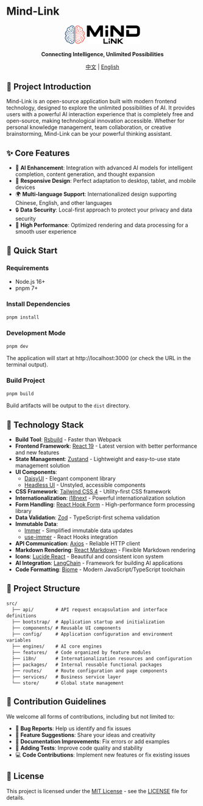# Mind-Link

<p align="center">
  <img src="public/assets/logo.png" alt="Mind-Link Logo" width="200"/>
</p>

<p align="center">
  <b>Connecting Intelligence, Unlimited Possibilities</b>
</p>

<div align="center">
  <a href="README.md">中文</a> | <a href="README.en.md">English</a>
</div>

## 📖 Project Introduction

Mind-Link is an open-source application built with modern frontend technology, designed to explore the unlimited possibilities of AI. It provides users with a powerful AI interaction experience that is completely free and open-source, making technological innovation accessible. Whether for personal knowledge management, team collaboration, or creative brainstorming, Mind-Link can be your powerful thinking assistant.

## ✨ Core Features

- 🤖 **AI Enhancement**: Integration with advanced AI models for intelligent completion, content generation, and thought expansion
- 📱 **Responsive Design**: Perfect adaptation to desktop, tablet, and mobile devices
- 🌍 **Multi-language Support**: Internationalized design supporting Chinese, English, and other languages
- 🔒 **Data Security**: Local-first approach to protect your privacy and data security
- 🚀 **High Performance**: Optimized rendering and data processing for a smooth user experience

## 🚀 Quick Start

### Requirements

- Node.js 16+
- pnpm 7+

### Install Dependencies

```bash
pnpm install
```

### Development Mode

```bash
pnpm dev
```

The application will start at http://localhost:3000 (or check the URL in the terminal output).

### Build Project

```bash
pnpm build
```

Build artifacts will be output to the `dist` directory.

## 🧰 Technology Stack

- **Build Tool**: [Rsbuild](https://rsbuild.dev/) - Faster than Webpack
- **Frontend Framework**: [React 19](https://react.dev/) - Latest version with better performance and new features
- **State Management**: [Zustand](https://zustand-demo.pmnd.rs/) - Lightweight and easy-to-use state management solution
- **UI Components**:
  - [DaisyUI](https://daisyui.com/) - Elegant component library
  - [Headless UI](https://headlessui.com/) - Unstyled, accessible components
- **CSS Framework**: [Tailwind CSS 4](https://tailwindcss.com/) - Utility-first CSS framework
- **Internationalization**: [i18next](https://www.i18next.com/) - Powerful internationalization solution
- **Form Handling**: [React Hook Form](https://react-hook-form.com/) - High-performance form processing library
- **Data Validation**: [Zod](https://zod.dev/) - TypeScript-first schema validation
- **Immutable Data**:
  - [Immer](https://immerjs.github.io/immer/) - Simplified immutable data updates
  - [use-immer](https://github.com/immerjs/use-immer) - React Hooks integration
- **API Communication**: [Axios](https://axios-http.com/) - Reliable HTTP client
- **Markdown Rendering**: [React Markdown](https://remarkjs.github.io/react-markdown/) - Flexible Markdown rendering
- **Icons**: [Lucide React](https://lucide.dev/guide/packages/lucide-react) - Beautiful and consistent icon system
- **AI Integration**: [LangChain](https://js.langchain.com/) - Framework for building AI applications
- **Code Formatting**: [Biome](https://biomejs.dev/) - Modern JavaScript/TypeScript toolchain

## 📁 Project Structure

```
src/
  ├── api/        # API request encapsulation and interface definitions
  ├── bootstrap/  # Application startup and initialization
  ├── components/ # Reusable UI components
  ├── config/     # Application configuration and environment variables
  ├── engines/    # AI core engines
  ├── features/   # Code organized by feature modules
  ├── i18n/       # Internationalization resources and configuration
  ├── packages/   # Internal reusable functional packages
  ├── routes/     # Route configuration and page components
  ├── services/   # Business service layer
  └── store/      # Global state management
```

## 🤝 Contribution Guidelines

We welcome all forms of contributions, including but not limited to:

- 🐛 **Bug Reports**: Help us identify and fix issues
- 🌟 **Feature Suggestions**: Share your ideas and creativity
- 📝 **Documentation Improvements**: Fix errors or add examples
- 🧪 **Adding Tests**: Improve code quality and stability
- 💻 **Code Contributions**: Implement new features or fix existing issues


## 📄 License

This project is licensed under the [MIT License](LICENSE) - see the [LICENSE](LICENSE) file for details.
